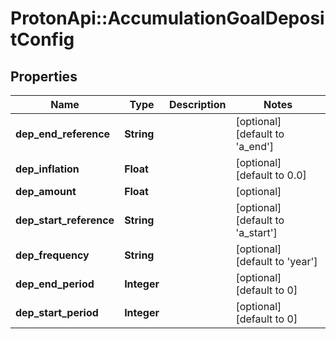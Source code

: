 # ProtonApi::AccumulationGoalDepositConfig

## Properties
Name | Type | Description | Notes
------------ | ------------- | ------------- | -------------
**dep_end_reference** | **String** |  | [optional] [default to &#39;a_end&#39;]
**dep_inflation** | **Float** |  | [optional] [default to 0.0]
**dep_amount** | **Float** |  | [optional] 
**dep_start_reference** | **String** |  | [optional] [default to &#39;a_start&#39;]
**dep_frequency** | **String** |  | [optional] [default to &#39;year&#39;]
**dep_end_period** | **Integer** |  | [optional] [default to 0]
**dep_start_period** | **Integer** |  | [optional] [default to 0]


